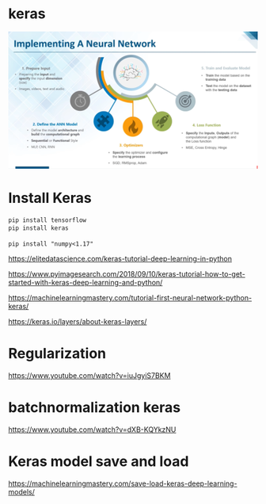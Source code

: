 # keras
![alt text](https://github.com/shahinur198/keras/blob/master/keras_5_step.png)

# Install Keras
```
pip install tensorflow
pip install keras

pip install "numpy<1.17"
```
https://elitedatascience.com/keras-tutorial-deep-learning-in-python

https://www.pyimagesearch.com/2018/09/10/keras-tutorial-how-to-get-started-with-keras-deep-learning-and-python/

https://machinelearningmastery.com/tutorial-first-neural-network-python-keras/

https://keras.io/layers/about-keras-layers/
# Regularization
https://www.youtube.com/watch?v=iuJgyiS7BKM

# batchnormalization keras
https://www.youtube.com/watch?v=dXB-KQYkzNU

# Keras model save and load
https://machinelearningmastery.com/save-load-keras-deep-learning-models/
